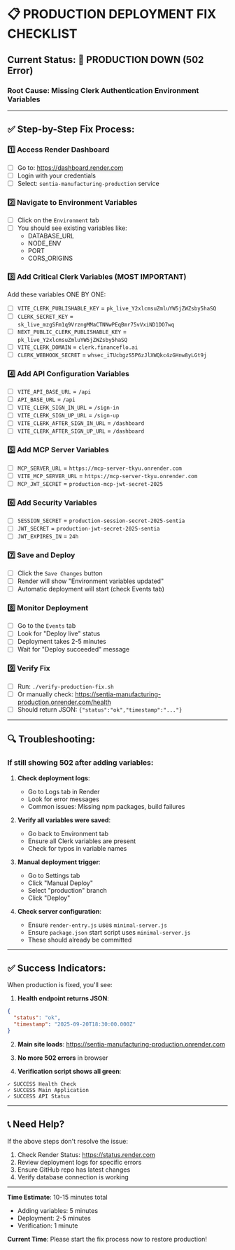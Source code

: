 # 📋 PRODUCTION DEPLOYMENT FIX CHECKLIST

## Current Status: 🔴 PRODUCTION DOWN (502 Error)

### Root Cause: Missing Clerk Authentication Environment Variables

---

## ✅ Step-by-Step Fix Process:

### 1️⃣ Access Render Dashboard
- [ ] Go to: https://dashboard.render.com
- [ ] Login with your credentials
- [ ] Select: `sentia-manufacturing-production` service

### 2️⃣ Navigate to Environment Variables
- [ ] Click on the `Environment` tab
- [ ] You should see existing variables like:
  - DATABASE_URL
  - NODE_ENV
  - PORT
  - CORS_ORIGINS

### 3️⃣ Add Critical Clerk Variables (MOST IMPORTANT)
Add these variables ONE BY ONE:

- [ ] `VITE_CLERK_PUBLISHABLE_KEY` = `pk_live_Y2xlcmsuZmluYW5jZWZsby5haSQ`
- [ ] `CLERK_SECRET_KEY` = `sk_live_mzgSFm1q9VrzngMMaCTNNwPEqBmr75vVxiND1DO7wq`
- [ ] `NEXT_PUBLIC_CLERK_PUBLISHABLE_KEY` = `pk_live_Y2xlcmsuZmluYW5jZWZsby5haSQ`
- [ ] `VITE_CLERK_DOMAIN` = `clerk.financeflo.ai`
- [ ] `CLERK_WEBHOOK_SECRET` = `whsec_iTUcbgzS5P6zJlXWQkc4zGHnw8yLGt9j`

### 4️⃣ Add API Configuration Variables
- [ ] `VITE_API_BASE_URL` = `/api`
- [ ] `API_BASE_URL` = `/api`
- [ ] `VITE_CLERK_SIGN_IN_URL` = `/sign-in`
- [ ] `VITE_CLERK_SIGN_UP_URL` = `/sign-up`
- [ ] `VITE_CLERK_AFTER_SIGN_IN_URL` = `/dashboard`
- [ ] `VITE_CLERK_AFTER_SIGN_UP_URL` = `/dashboard`

### 5️⃣ Add MCP Server Variables
- [ ] `MCP_SERVER_URL` = `https://mcp-server-tkyu.onrender.com`
- [ ] `VITE_MCP_SERVER_URL` = `https://mcp-server-tkyu.onrender.com`
- [ ] `MCP_JWT_SECRET` = `production-mcp-jwt-secret-2025`

### 6️⃣ Add Security Variables
- [ ] `SESSION_SECRET` = `production-session-secret-2025-sentia`
- [ ] `JWT_SECRET` = `production-jwt-secret-2025-sentia`
- [ ] `JWT_EXPIRES_IN` = `24h`

### 7️⃣ Save and Deploy
- [ ] Click the `Save Changes` button
- [ ] Render will show "Environment variables updated"
- [ ] Automatic deployment will start (check Events tab)

### 8️⃣ Monitor Deployment
- [ ] Go to the `Events` tab
- [ ] Look for "Deploy live" status
- [ ] Deployment takes 2-5 minutes
- [ ] Wait for "Deploy succeeded" message

### 9️⃣ Verify Fix
- [ ] Run: `./verify-production-fix.sh`
- [ ] Or manually check: https://sentia-manufacturing-production.onrender.com/health
- [ ] Should return JSON: `{"status":"ok","timestamp":"..."}`

---

## 🔍 Troubleshooting:

### If still showing 502 after adding variables:

1. **Check deployment logs**:
   - Go to Logs tab in Render
   - Look for error messages
   - Common issues: Missing npm packages, build failures

2. **Verify all variables were saved**:
   - Go back to Environment tab
   - Ensure all Clerk variables are present
   - Check for typos in variable names

3. **Manual deployment trigger**:
   - Go to Settings tab
   - Click "Manual Deploy"
   - Select "production" branch
   - Click "Deploy"

4. **Check server configuration**:
   - Ensure `render-entry.js` uses `minimal-server.js`
   - Ensure `package.json` start script uses `minimal-server.js`
   - These should already be committed

---

## ✅ Success Indicators:

When production is fixed, you'll see:

1. **Health endpoint returns JSON**:
```json
{
  "status": "ok",
  "timestamp": "2025-09-20T18:30:00.000Z"
}
```

2. **Main site loads**: https://sentia-manufacturing-production.onrender.com

3. **No more 502 errors** in browser

4. **Verification script shows all green**:
```
✓ SUCCESS Health Check
✓ SUCCESS Main Application
✓ SUCCESS API Status
```

---

## 📞 Need Help?

If the above steps don't resolve the issue:

1. Check Render Status: https://status.render.com
2. Review deployment logs for specific errors
3. Ensure GitHub repo has latest changes
4. Verify database connection is working

---

**Time Estimate**: 10-15 minutes total
- Adding variables: 5 minutes
- Deployment: 2-5 minutes
- Verification: 1 minute

**Current Time**: Please start the fix process now to restore production!